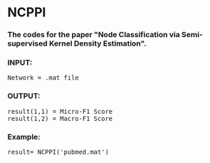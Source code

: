 # NCPPI
<h3>The codes for the paper "Node Classification via Semi-supervised Kernel
Density Estimation".</h3>

<h3>INPUT:</h3>
<tt> Network = .mat file</tt>
<h3>OUTPUT:</h3> 
<tt>result(1,1) = Micro-F1 Score</tt><br/>
<tt>result(1,2) = Macro-F1 Score</tt>

<h3>Example:</h3>
<tt>result= NCPPI('pubmed.mat')</tt>
